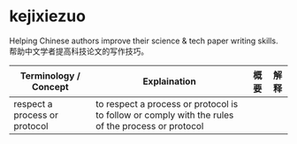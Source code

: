 # kejixiezuo

Helping Chinese authors improve their science &amp; tech paper writing skills. 帮助中文学者提高科技论文的写作技巧。 

Terminology / Concept | Explaination | 概要 | 解释
-------------|--------------|-----|------
respect a process or protocol | to respect a process or protocol is to follow or comply with the rules of the process or protocol |  | 
 
